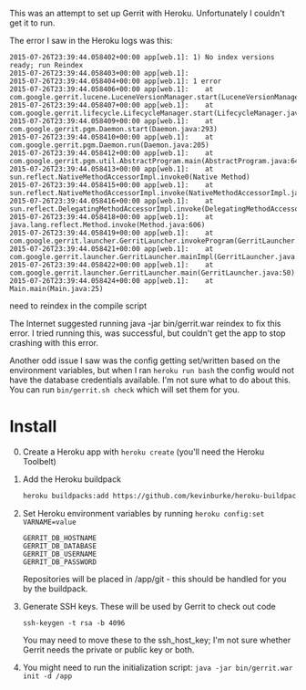 This was an attempt to set up Gerrit with Heroku. Unfortunately I couldn't get
it to run.

The error I saw in the Heroku logs was this:

```
2015-07-26T23:39:44.058402+00:00 app[web.1]: 1) No index versions ready; run Reindex
2015-07-26T23:39:44.058403+00:00 app[web.1]:
2015-07-26T23:39:44.058404+00:00 app[web.1]: 1 error
2015-07-26T23:39:44.058406+00:00 app[web.1]: 	at com.google.gerrit.lucene.LuceneVersionManager.start(LuceneVersionManager.java:146)
2015-07-26T23:39:44.058407+00:00 app[web.1]: 	at com.google.gerrit.lifecycle.LifecycleManager.start(LifecycleManager.java:74)
2015-07-26T23:39:44.058409+00:00 app[web.1]: 	at com.google.gerrit.pgm.Daemon.start(Daemon.java:293)
2015-07-26T23:39:44.058410+00:00 app[web.1]: 	at com.google.gerrit.pgm.Daemon.run(Daemon.java:205)
2015-07-26T23:39:44.058412+00:00 app[web.1]: 	at com.google.gerrit.pgm.util.AbstractProgram.main(AbstractProgram.java:64)
2015-07-26T23:39:44.058413+00:00 app[web.1]: 	at sun.reflect.NativeMethodAccessorImpl.invoke0(Native Method)
2015-07-26T23:39:44.058415+00:00 app[web.1]: 	at sun.reflect.NativeMethodAccessorImpl.invoke(NativeMethodAccessorImpl.java:57)
2015-07-26T23:39:44.058416+00:00 app[web.1]: 	at sun.reflect.DelegatingMethodAccessorImpl.invoke(DelegatingMethodAccessorImpl.java:43)
2015-07-26T23:39:44.058418+00:00 app[web.1]: 	at java.lang.reflect.Method.invoke(Method.java:606)
2015-07-26T23:39:44.058419+00:00 app[web.1]: 	at com.google.gerrit.launcher.GerritLauncher.invokeProgram(GerritLauncher.java:166)
2015-07-26T23:39:44.058421+00:00 app[web.1]: 	at com.google.gerrit.launcher.GerritLauncher.mainImpl(GerritLauncher.java:93)
2015-07-26T23:39:44.058422+00:00 app[web.1]: 	at com.google.gerrit.launcher.GerritLauncher.main(GerritLauncher.java:50)
2015-07-26T23:39:44.058424+00:00 app[web.1]: 	at Main.main(Main.java:25)
```


need to reindex in the compile script

The Internet suggested running java -jar bin/gerrit.war reindex to fix this
error. I tried running this, was successful, but couldn't get the app to stop
crashing with this error.

Another odd issue I saw was the config getting set/written based on the
environment variables, but when I ran `heroku run bash` the config would not
have the database credentials available. I'm not sure what to do about this.
You can run `bin/gerrit.sh check` which will set them for you.

# Install

0. Create a Heroku app with `heroku create` (you'll need the Heroku Toolbelt)

1. Add the Heroku buildpack

    ```bash
    heroku buildpacks:add https://github.com/kevinburke/heroku-buildpack-gerrit-runner
    ```

2. Set Heroku environment variables by running `heroku config:set VARNAME=value`

    ```
    GERRIT_DB_HOSTNAME
    GERRIT_DB_DATABASE
    GERRIT_DB_USERNAME
    GERRIT_DB_PASSWORD
    ```

    Repositories will be placed in /app/git - this should be handled for you by
    the buildpack.

3. Generate SSH keys. These will be used by Gerrit to check out code

    ```
    ssh-keygen -t rsa -b 4096
    ```

    You may need to move these to the ssh_host_key; I'm not sure whether Gerrit
    needs the private or public key or both.

4. You might need to run the initialization script: `java -jar bin/gerrit.war init -d /app`
